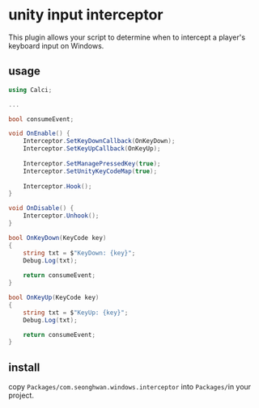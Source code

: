 # unity input interceptor
This plugin allows your script to determine when to intercept a player's keyboard input on Windows.

## usage

```csharp
using Calci;

...

bool consumeEvent;

void OnEnable() {
    Interceptor.SetKeyDownCallback(OnKeyDown);
    Interceptor.SetKeyUpCallback(OnKeyUp);
            
    Interceptor.SetManagePressedKey(true);
    Interceptor.SetUnityKeyCodeMap(true);
    
    Interceptor.Hook();
}

void OnDisable() {
    Interceptor.Unhook();
}

bool OnKeyDown(KeyCode key)
{
    string txt = $"KeyDown: {key}";
    Debug.Log(txt);
    
    return consumeEvent;
}

bool OnKeyUp(KeyCode key)
{
    string txt = $"KeyUp: {key}";
    Debug.Log(txt);

    return consumeEvent;
}
```

## install
copy `Packages/com.seonghwan.windows.interceptor` into `Packages/`in your project.

